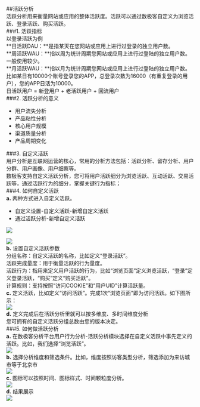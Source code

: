 ##活跃分析  
活跃分析用来衡量网站或应用的整体活跃度。活跃可以通过数极客自定义为浏览活跃、登录活跃、购买活跃。  
###1. 活跃指标  
以登录活跃为例  
**日活跃DAU：**是指某天在您网站或应用上进行过登录的独立用户数。  
**周活跃WAU：**指以周为统计周期您网站或应用上进行过登陆的独立用户数。一般使用较少。  
**月活跃WAU：**指以月为统计周期您网站或应用上进行过登陆的独立用户数。  
比如某日有10000个账号登录您的APP，总登录次数为16000（有重复登录的用户），您的APP日活为10000。  
日活跃用户 = 新登用户 + 老活跃用户 + 回流用户  
###2. 活跃分析的意义  
* 用户流失分析  
* 产品粘性分析  
* 核心用户规模  
* 渠道质量分析  
* 产品周期变化  

###3. 自定义活跃  
用户分析是互联网运营的核心，常用的分析方法包括：活跃分析、留存分析、用户分群、用户画像、用户细察等。  
数极客支持自定义活跃分析，您可将用户活跃细分为浏览活跃、互动活跃、交易活跃等，通过活跃行为的细分，掌握关键行为指标；  
###4. 如何自定义活跃  
**a.** 两种方式进入自定义活跃。  
* 自定义设置-自定义活跃-新增自定义活跃  
* 通过活跃分析-新增自定义活跃  

![](http://www.shujike.com/docsimg/自定义活跃1.jpg)  

![](http://www.shujike.com/docsimg/自定义活跃2.jpg)  
**b.** 设置自定义活跃参数  
分组名称：自定义活跃的名称，比如定义“登录活跃”。  
活跃完成量度：用于衡量活跃的行为量度。  
活跃行为：指用来定义用户活跃的行为，比如“浏览页面”定义浏览活跃，“登录”定义登录活跃，“购买”定义“购买活跃”。  
计算规则：支持按照“访问COOKIE”和“用户UID”计算活跃量。  
**c.** 定义活跃，比如定义“访问活跃”。完成1次“浏览页面”即为访问活跃。如下图所示：  
![](http://www.shujike.com/docsimg/自定义活跃3.jpg)  
**d.** 定义完成后在活跃分析里就可以按多维度、多时间维度分析  
您可拥有的自定义活跃分组总数由您的版本决定。  
###5. 如何做活跃分析  
**a.** 在数极客分析平台用户行为分析-活跃分析模块选择在自定义活跃中事先定义的活跃。比如，我们选择“浏览活跃”。  
![](http://www.shujike.com/docsimg/如何做活跃分析1.jpg)  
**b.** 选择分析维度和筛选条件。比如，维度按照访客类型分析，筛选添加为来访城市等于北京市  
![](http://www.shujike.com/docsimg/如何做活跃分析2.jpg)  
**c.** 图标可以按照时间、图标样式、时间颗粒度分析。  
![](http://www.shujike.com/docsimg/如何做活跃分析3.jpg)  
**d.** 结果展示  
![](http://www.shujike.com/docsimg/如何做活跃分析4.jpg)  
